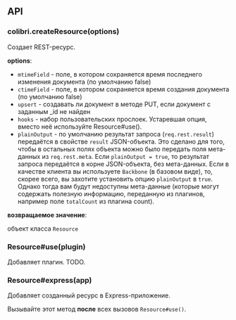 ## API

### colibri.createResource(options)

Создает REST-ресурс.

**options**:

 - `mtimeField` - поле, в котором сохраняется время последнего изменения документа (по умолчанию false)
 - `ctimeField` - поле, в котором сохраняется время создания документа (по умолчанию false)
 - `upsert` - создавать ли документ в методе PUT, если документ с заданным _id не найден
 - `hooks` - набор пользовательских прослоек. Устаревшая опция, вместо неё используйте Resource#use().
 - `plainOutput` - по умолчанию результат запроса (`req.rest.result`) передаётся в свойстве `result` JSON-объекта. Это сделано для того, чтобы в остальных полях объекта можно было передать поля мета-данных из `req.rest.meta`. Если `plainOutput = true`, то результат запроса передаётся в корне JSON-объекта, без мета-данных. Если в качестве клиента вы используете `Backbone` (в базовом виде), то, скорее всего, вы захотите установить опцию `plainOutput` в `true`. Однако тогда вам будут недоступны мета-данные (которые могут содержать полезную информацию, переданную из плагинов, например поле `totalCount` из плагина count).

**возвращаемое значение**:

объект класса `Resource`

### Resource#use(plugin)

Добавляет плагин. TODO.

### Resource#express(app)

Добавляет созданный ресурс в Express-приложение.

Вызывайте этот метод **после** всех вызовов `Resource#use()`.